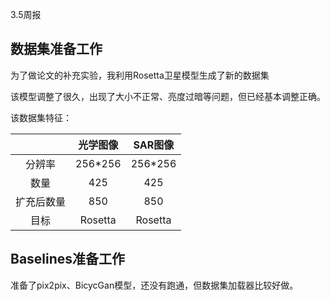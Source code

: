 3.5周报

## **数据集准备工作**

为了做论文的补充实验，我利用Rosetta卫星模型生成了新的数据集

​	该模型调整了很久，出现了大小不正常、亮度过暗等问题，但已经基本调整正确。

该数据集特征：

|            | 光学图像 | SAR图像 |
| :--------: | :------: | :-----: |
|   分辨率   | 256*256  | 256*256 |
|    数量    |   425    |   425   |
| 扩充后数量 |   850    |   850   |
|    目标    | Rosetta  | Rosetta |

## Baselines准备工作

准备了pix2pix、BicycGan模型，还没有跑通，但数据集加载器比较好做。